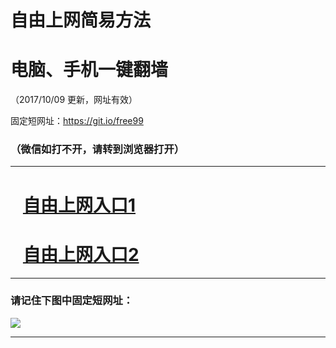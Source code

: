 ﻿# 自由上网简易方法

# 电脑、手机一键翻墙

（2017/10/09 更新，网址有效）

固定短网址：https://git.io/free99

### （微信如打不开，请转到浏览器打开）


***





# &nbsp;&nbsp; <a href="http://ft221136846.fwq-tz-1001.info/fwqtz01.html?t=100900118147 " target="_blank">自由上网入口1</a>
# &nbsp;&nbsp; <a href="http://ft3113522276.fwq-tz-1002.info/fwqtz02.html?t=100900122558 " target="_blank">自由上网入口2</a>
***

### 请记住下图中固定短网址：

<img src="https://s3-us-west-2.amazonaws.com/fwq-1001/yjfq-20170905okok.png" /> 


***

